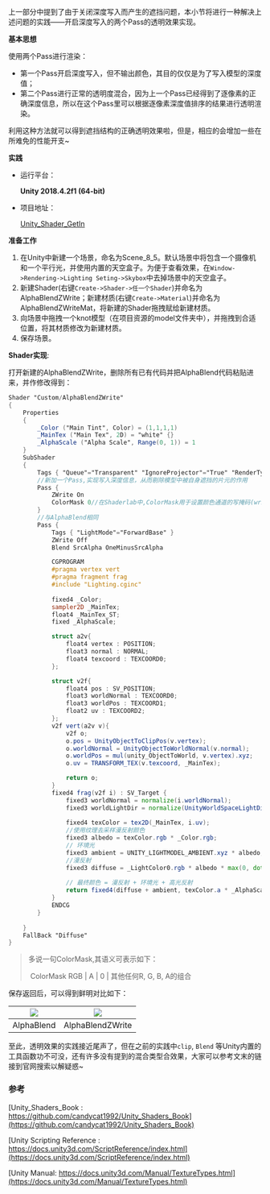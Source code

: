 



上一部分中提到了由于关闭深度写入而产生的遮挡问题，本小节将进行一种解决上述问题的实践——开启深度写入的两个Pass的透明效果实现。



**基本思想**

使用两个Pass进行渲染：

- 第一个Pass开启深度写入，但不输出颜色，其目的仅仅是为了写入模型的深度值；
- 第二个Pass进行正常的透明度混合，因为上一个Pass已经得到了逐像素的正确深度信息，所以在这个Pass里可以根据逐像素深度值排序的结果进行透明渲染。

利用这种方法就可以得到遮挡结构的正确透明效果啦，但是，相应的会增加一些在所难免的性能开支~



**实践**



- 运行平台：

    **Unity 2018.4.2f1 (64-bit)**

- 项目地址：

    [Unity_Shader_GetIn](https://github.com/wonderly321/Unity_Shader_GetIn)



**准备工作**



1. 在Unity中新建一个场景，命名为Scene_8_5。默认场景中将包含一个摄像机和一个平行光，并使用内置的天空盒子。为便于查看效果，在`Window->Rendering->Lighting Seting->Skybox`中去掉场景中的天空盒子。
2. 新建Shader(右键`Create->Shader->任一个Shader`)并命名为AlphaBlendZWrite；新建材质(右键`Create->Material`)并命名为AlphaBlendZWriteMat，将新建的Shader拖拽赋给新建材质。
3. 向场景中拖拽一个knot模型（在项目资源的model文件夹中），并拖拽到合适位置，将其材质修改为新建材质。
4. 保存场景。



**Shader实现**:

打开新建的AlphaBlendZWrite，删除所有已有代码并把AlphaBlend代码粘贴进来，并作修改得到：

```glsl
Shader "Custom/AlphaBlendZWrite"
{
    Properties
    {
        _Color ("Main Tint", Color) = (1,1,1,1)
        _MainTex ("Main Tex", 2D) = "white" {}
        _AlphaScale ("Alpha Scale", Range(0, 1)) = 1 
    }
    SubShader
    {
        Tags { "Queue"="Transparent" "IgnoreProjector"="True" "RenderType"="Transparent"}
        //新加一个Pass,实现写入深度信息，从而剔除模型中被自身遮挡的片元的作用
        Pass {
            ZWrite On
            ColorMask 0//在Shaderlab中,ColorMask用于设置颜色通道的写掩码(write mask)，值为0时，表示该Pass不写入任何颜色通道
        }
        //与AlphaBlend相同
        Pass {
            Tags { "LightMode"="ForwardBase" }
            ZWrite Off
            Blend SrcAlpha OneMinusSrcAlpha

            CGPROGRAM
            #pragma vertex vert
            #pragma fragment frag
            #include "Lighting.cginc"
            
            fixed4 _Color;
            sampler2D _MainTex;
            float4 _MainTex_ST;
            fixed _AlphaScale;

            struct a2v{
                float4 vertex : POSITION;
                float3 normal : NORMAL; 
                float4 texcoord : TEXCOORD0;
            };

            struct v2f{
                float4 pos : SV_POSITION;
                float3 worldNormal : TEXCOORD0; 
                float3 worldPos : TEXCOORD1;
                float2 uv : TEXCOORD2;
            };
            v2f vert(a2v v){
                v2f o;
                o.pos = UnityObjectToClipPos(v.vertex);
                o.worldNormal = UnityObjectToWorldNormal(v.normal);
                o.worldPos = mul(unity_ObjectToWorld, v.vertex).xyz;
                o.uv = TRANSFORM_TEX(v.texcoord, _MainTex);

                return o;
            }
            fixed4 frag(v2f i) : SV_Target {
                fixed3 worldNormal = normalize(i.worldNormal);
                fixed3 worldLightDir = normalize(UnityWorldSpaceLightDir(i.worldPos));
                
                fixed4 texColor = tex2D(_MainTex, i.uv);
                //使用纹理去采样漫反射颜色
                fixed3 albedo = texColor.rgb * _Color.rgb;
                // 环境光
                fixed3 ambient = UNITY_LIGHTMODEL_AMBIENT.xyz * albedo;
                //漫反射
                fixed3 diffuse = _LightColor0.rgb * albedo * max(0, dot(worldNormal, worldLightDir)) ; // 颜色融合用乘法
        
                // 最终颜色 = 漫反射 + 环境光 + 高光反射
                return fixed4(diffuse + ambient, texColor.a * _AlphaScale); 
            }       
            ENDCG
        }
        
    }
    FallBack "Diffuse"
}
```



> 多说一句ColorMask,其语义可表示如下：
>
> ​	ColorMask RGB | A | 0 | 其他任何R, G, B, A的组合



保存返回后，可以得到鲜明对比如下：

| ![]({{site.url}}/assets/image/illustrations/8_1.png) | ![]({{site.url}}/assets/image/illustrations/8_2.png) |
| :--------------------------------------------------: | :--------------------------------------------------: |
|                      AlphaBlend                      |                   AlphaBlendZWrite                   |



至此，透明效果的实践接近尾声了，但在之前的实践中`clip`,  `Blend` 等Unity内置的工具函数功不可没，还有许多没有提到的混合类型合效果，大家可以参考文末的链接到官网搜索以解疑惑~



### 参考

[Unity_Shaders_Book : https://github.com/candycat1992/Unity_Shaders_Book](https://github.com/candycat1992/Unity_Shaders_Book)

[Unity Scripting Reference : https://docs.unity3d.com/ScriptReference/index.html](https://docs.unity3d.com/ScriptReference/index.html)

[Unity Manual: https://docs.unity3d.com/Manual/TextureTypes.html](https://docs.unity3d.com/Manual/TextureTypes.html)